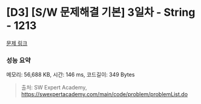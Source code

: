 # [D3] [S/W 문제해결 기본] 3일차 - String - 1213 

[문제 링크](https://swexpertacademy.com/main/code/problem/problemDetail.do?contestProbId=AV14P0c6AAUCFAYi) 

### 성능 요약

메모리: 56,688 KB, 시간: 146 ms, 코드길이: 349 Bytes



> 출처: SW Expert Academy, https://swexpertacademy.com/main/code/problem/problemList.do